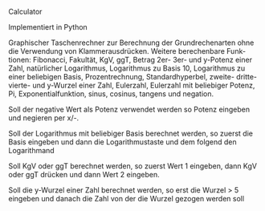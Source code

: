 Calculator

Implementiert in Python

Graphischer Taschenrechner zur Berechnung
der Grundrechenarten ohne die Verwendung von
Klammerausdrücken. Weitere berechenbare Funk-
tionen: Fibonacci, Fakultät, KgV, ggT, Betrag
2er- 3er- und y-Potenz einer Zahl, natürlicher
Logarithmus, Logarithmus zu Basis 10, Logarithmus
zu einer beliebigen Basis, Prozentrechnung,
Standardhyperbel, zweite- dritte- vierte- und
y-Wurzel einer Zahl, Eulerzahl, Eulerzahl mit
beliebiger Potenz, Pi, Exponentialfunktion, 
sinus, cosinus, tangens und negation.

Soll der negative Wert als Potenz verwendet werden
so Potenz eingeben und negieren per x/-.

Soll der Logarithmus mit beliebiger Basis berechnet
werden, so zuerst die Basis eingeben und dann die
Logarithmustaste und dem folgend den Logarithmand

Soll KgV oder ggT berechnet werden, so zuerst Wert
1 eingeben, dann KgV oder ggT drücken und dann Wert
2 eingeben.

Soll die y-Wurzel einer Zahl berechnet werden, so
erst die Wurzel > 5 eingeben und danach die Zahl von
der die Wurzel gezogen werden soll

